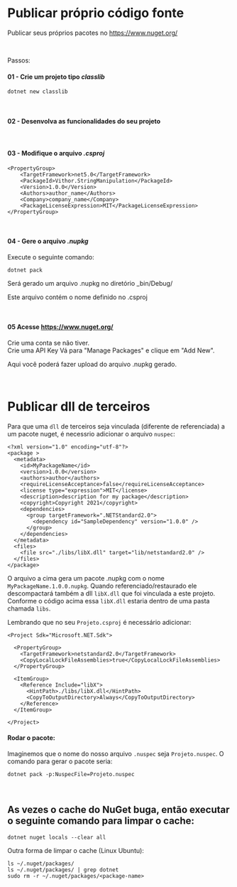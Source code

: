 # Publicar próprio código fonte

Publicar seus próprios pacotes no <https://www.nuget.org/>

<br>

Passos:

#### 01 - Crie um projeto tipo _classlib_
``` 
dotnet new classlib
``` 

<br>

#### 02 - Desenvolva as funcionalidades do seu projeto

<br>

#### 03 - Modifique o arquivo _.csproj_
``` 
<PropertyGroup>
    <TargetFramework>net5.0</TargetFramework>
    <PackageId>Vithor.StringManipulation</PackageId>
    <Version>1.0.0</Version>
    <Authors>author_name</Authors>
    <Company>company_name</Company>
    <PackageLicenseExpression>MIT</PackageLicenseExpression>
</PropertyGroup>  
``` 

<br>

#### 04 - Gere o arquivo _.nupkg_
Execute o seguinte comando:
``` 
dotnet pack
```

Será gerado um arquivo .nupkg no diretório _bin/Debug/ 

Este arquivo contém o nome definido no .csproj <PackageId>

<br>

#### 05 Acesse <https://www.nuget.org/>
Crie uma conta se não tiver.  
Crie uma API Key
Vá para "Manage Packages" e clique em "Add New". 

Aqui você poderá fazer upload do arquivo .nupkg gerado.



<br>

# Publicar dll de terceiros 

Para que uma `dll` de terceiros seja vinculada (diferente de referenciada) a um pacote nuget, é necessrio adicionar o arquivo `nuspec`:

```
<?xml version="1.0" encoding="utf-8"?>
<package >
  <metadata>
    <id>MyPackageName</id>
    <version>1.0.0</version>
    <authors>author</authors>      
    <requireLicenseAcceptance>false</requireLicenseAcceptance>
    <license type="expression">MIT</license>
    <description>description for my package</description>
    <copyright>Copyright 2021</copyright>
    <dependencies>
      <group targetFramework=".NETStandard2.0">
        <dependency id="SampleDependency" version="1.0.0" />
      </group>
    </dependencies>
  </metadata>
  <files>
    <file src="./libs/libX.dll" target="lib/netstandard2.0" />
  </files>
</package>
```

O arquivo a cima gera um pacote .nupkg com o nome `MyPackageName.1.0.0.nupkg`. Quando referenciado/restaurado ele descompactará também a dll `libX.dll` que foi vinculada a este projeto. Conforme o código acima essa `libX.dll` estaria dentro de uma pasta chamada `libs`.

Lembrando que no seu `Projeto.csproj` é necessário adicionar:

```
<Project Sdk="Microsoft.NET.Sdk">

  <PropertyGroup>
    <TargetFramework>netstandard2.0</TargetFramework>   
    <CopyLocalLockFileAssemblies>true</CopyLocalLockFileAssemblies>
  </PropertyGroup>

  <ItemGroup>
    <Reference Include="libX">
      <HintPath>./libs/libX.dll</HintPath>
      <CopyToOutputDirectory>Always</CopyToOutputDirectory>
    </Reference>
  </ItemGroup>

</Project>
```

#### Rodar o pacote:
Imaginemos que o nome do nosso arquivo `.nuspec` seja `Projeto.nuspec`. O comando para gerar o pacote seria:
``` 
dotnet pack -p:NuspecFile=Projeto.nuspec
```

<br>


## As vezes o cache do NuGet buga, então executar o seguinte comando para limpar o cache:
```
dotnet nuget locals --clear all
```

Outra forma de limpar o cache (Linux Ubuntu):
```
ls ~/.nuget/packages/
ls ~/.nuget/packages/ | grep dotnet
sudo rm -r ~/.nuget/packages/<package-name>
```



